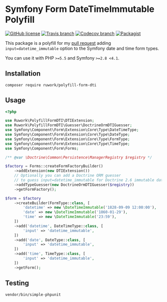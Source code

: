 # Symfony Form DateTimeImmutable Polyfill

[![GitHub license](https://img.shields.io/github/license/ruvents/ruwork-polyfill-form-dti.svg?style=flat-square)](https://github.com/ruvents/ruwork-polyfill-form-dti/blob/master/LICENSE)
[![Travis branch](https://img.shields.io/travis/ruvents/ruwork-polyfill-form-dti/master.svg?style=flat-square)](https://travis-ci.org/ruvents/ruwork-polyfill-form-dti)
[![Codecov branch](https://img.shields.io/codecov/c/github/ruvents/ruwork-polyfill-form-dti/master.svg?style=flat-square)](https://codecov.io/gh/ruvents/ruwork-polyfill-form-dti)
[![Packagist](https://img.shields.io/packagist/v/ruwork/polyfill-form-dti.svg?style=flat-square)](https://packagist.org/packages/ruwork/polyfill-form-dti)

This package is a polyfill for my [pull request](http://symfony.com/blog/new-in-symfony-4-1-added-support-for-immutable-dates-in-forms) adding `input=datetime_immutable` option to the Symfony date and time form types.

You can use it with PHP `>=5.5` and Symfony `>=2.8 <4.1`.

## Installation

```shell
composer require ruwork/polyfill-form-dti
```

## Usage

```php
<?php

use Ruwork\PolyfillFormDTI\DTIExtension;
use Ruwork\PolyfillFormDTI\Guesser\DoctrineOrmDTIGuesser;
use Symfony\Component\Form\Extension\Core\Type\DateTimeType;
use Symfony\Component\Form\Extension\Core\Type\DateType;
use Symfony\Component\Form\Extension\Core\Type\FormType;
use Symfony\Component\Form\Extension\Core\Type\TimeType;
use Symfony\Component\Form\Forms;

/** @var \Doctrine\Common\Persistence\ManagerRegistry $registry */

$factory = Forms::createFormFactoryBuilder()
    ->addExtension(new DTIExtension())
    // Optionally you can add a Doctrine ORM guesser
    // to guess input=datetime_immutable for Doctrine 2.6 immutable date types. 
    ->addTypeGuesser(new DoctrineOrmDTIGuesser($registry))
    ->getFormFactory();

$form = $factory
    ->createBuilder(FormType::class, [
        'datetime' => new \DateTimeImmutable('1828-09-09 12:00:00'),
        'date' => new \DateTimeImmutable('1860-01-29'),
        'time' => new \DateTimeImmutable('23:59'),
    ])
    ->add('datetime', DateTimeType::class, [
        'input' => 'datetime_immutable',
    ])
    ->add('date', DateType::class, [
        'input' => 'datetime_immutable',
    ])
    ->add('time', TimeType::class, [
        'input' => 'datetime_immutable',
    ])
    ->getForm();
```

## Testing

```shell
vendor/bin/simple-phpunit
```

